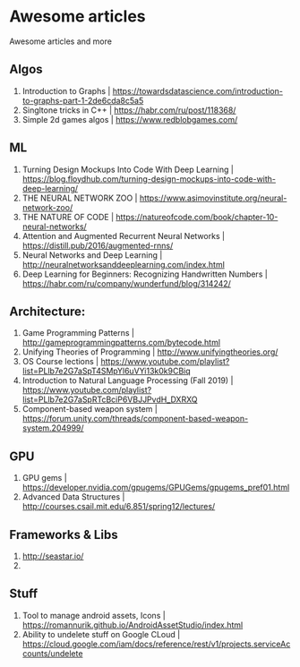 # Awesome articles
Awesome articles and more


## Algos
1. Introduction to Graphs | https://towardsdatascience.com/introduction-to-graphs-part-1-2de6cda8c5a5
2. Singltone tricks in C++ | https://habr.com/ru/post/118368/
3. Simple 2d games algos | https://www.redblobgames.com/

## ML
1. Turning Design Mockups Into Code With Deep Learning | https://blog.floydhub.com/turning-design-mockups-into-code-with-deep-learning/
2. THE NEURAL NETWORK ZOO | https://www.asimovinstitute.org/neural-network-zoo/
3. THE NATURE OF CODE | https://natureofcode.com/book/chapter-10-neural-networks/
4. Attention and Augmented Recurrent Neural Networks | https://distill.pub/2016/augmented-rnns/
5. Neural Networks and Deep Learning | http://neuralnetworksanddeeplearning.com/index.html
6. Deep Learning for Beginners: Recognizing Handwritten Numbers | https://habr.com/ru/company/wunderfund/blog/314242/

## Architecture:
1. Game Programming Patterns | http://gameprogrammingpatterns.com/bytecode.html
2. Unifying Theories of Programming | http://www.unifyingtheories.org/
3. OS Course lections | https://www.youtube.com/playlist?list=PLlb7e2G7aSpT4SMpYl6uVYi13k0k9CBiq
4. Introduction to Natural Language Processing (Fall 2019) | https://www.youtube.com/playlist?list=PLlb7e2G7aSpRTcBciP6VBJJPvdH_DXRXQ
5. Component-based weapon system | https://forum.unity.com/threads/component-based-weapon-system.204999/

## GPU
1. GPU gems | https://developer.nvidia.com/gpugems/GPUGems/gpugems_pref01.html
2. Advanced Data Structures | http://courses.csail.mit.edu/6.851/spring12/lectures/

## Frameworks & Libs

1. http://seastar.io/
2. 


## Stuff
1. Tool to manage android assets, Icons | https://romannurik.github.io/AndroidAssetStudio/index.html
2. Ability to undelete stuff on Google CLoud | https://cloud.google.com/iam/docs/reference/rest/v1/projects.serviceAccounts/undelete
